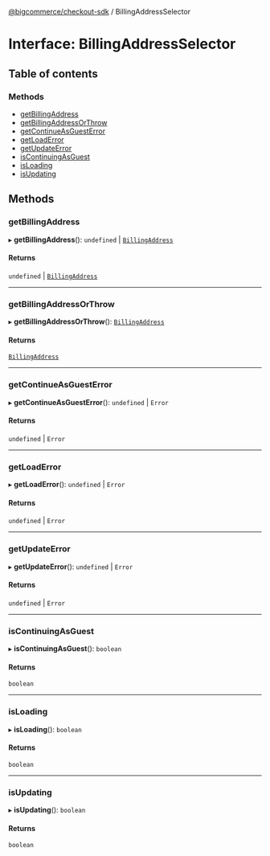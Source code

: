 [@bigcommerce/checkout-sdk](../README.md) / BillingAddressSelector

# Interface: BillingAddressSelector

## Table of contents

### Methods

- [getBillingAddress](BillingAddressSelector.md#getbillingaddress)
- [getBillingAddressOrThrow](BillingAddressSelector.md#getbillingaddressorthrow)
- [getContinueAsGuestError](BillingAddressSelector.md#getcontinueasguesterror)
- [getLoadError](BillingAddressSelector.md#getloaderror)
- [getUpdateError](BillingAddressSelector.md#getupdateerror)
- [isContinuingAsGuest](BillingAddressSelector.md#iscontinuingasguest)
- [isLoading](BillingAddressSelector.md#isloading)
- [isUpdating](BillingAddressSelector.md#isupdating)

## Methods

### getBillingAddress

▸ **getBillingAddress**(): `undefined` \| [`BillingAddress`](BillingAddress.md)

#### Returns

`undefined` \| [`BillingAddress`](BillingAddress.md)

___

### getBillingAddressOrThrow

▸ **getBillingAddressOrThrow**(): [`BillingAddress`](BillingAddress.md)

#### Returns

[`BillingAddress`](BillingAddress.md)

___

### getContinueAsGuestError

▸ **getContinueAsGuestError**(): `undefined` \| `Error`

#### Returns

`undefined` \| `Error`

___

### getLoadError

▸ **getLoadError**(): `undefined` \| `Error`

#### Returns

`undefined` \| `Error`

___

### getUpdateError

▸ **getUpdateError**(): `undefined` \| `Error`

#### Returns

`undefined` \| `Error`

___

### isContinuingAsGuest

▸ **isContinuingAsGuest**(): `boolean`

#### Returns

`boolean`

___

### isLoading

▸ **isLoading**(): `boolean`

#### Returns

`boolean`

___

### isUpdating

▸ **isUpdating**(): `boolean`

#### Returns

`boolean`
